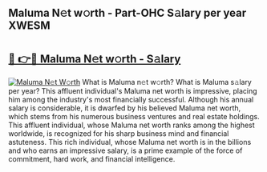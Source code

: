 ## Maluma N𝚎t w𝚘rth - Part-OHC S𝚊lary per year XWESM

# <h2><a href="http://gc3l5f.nevu.top/?p=Maluma">🔗 👉🔴 Maluma N𝚎t w𝚘rth - S𝚊lary</a></h2>

[![Maluma N𝚎t W𝚘rth](https://i.imgur.com/Oavwk0R.jpeg)](http://gc3l5f.nevu.top/?p=Maluma)
What is Maluma n𝚎t w𝚘rth? What is Maluma s𝚊lary per year?
This affluent individual's Maluma net worth is impressive, placing him among the industry's most financially successful. Although his annual salary is considerable, it is dwarfed by his believed Maluma net worth, which stems from his numerous business ventures and real estate holdings. This affluent individual, whose Maluma net worth ranks among the highest worldwide, is recognized for his sharp business mind and financial astuteness. This rich individual, whose Maluma net worth is in the billions and who earns an impressive salary, is a prime example of the force of commitment, hard work, and financial intelligence.
